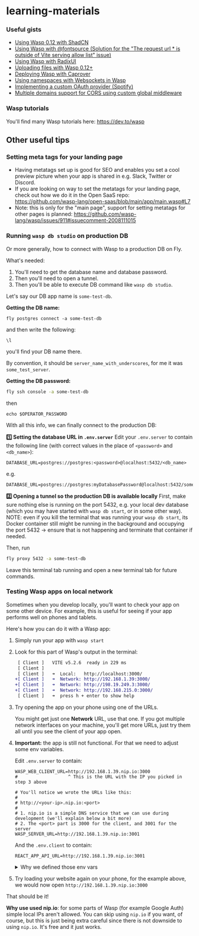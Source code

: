 # learning-materials

### Useful gists

- [Using Wasp 0.12 with ShadCN](https://gist.github.com/infomiho/b35e9366e16913949e13eaba0538f553)
- [Using Wasp with @fontsource (Solution for the "The request url * is outside of Vite serving allow list" issue)](https://gist.github.com/infomiho/9682e664948b84112074a69268f5673a)
- [Using Wasp with RadixUI](https://gist.github.com/infomiho/a18421740c205d1794c36c274bf09fc8)
- [Uploading files with Wasp 0.12+](https://gist.github.com/infomiho/ec379df4e33f3ae3410a251ba3aa81af)
- [Deploying Wasp with Caprover](https://gist.github.com/infomiho/6505d5970f5c334f704d658e9aa0bf56)
- [Using namespaces with Websockets in Wasp](https://gist.github.com/infomiho/14cf8b5b6efb07ba4f7a3e1ec76f4381)
- [Implementing a custom OAuth provider (Spotify)](https://gist.github.com/infomiho/3c63de7d53aba59d6293bcb59501a029)
- [Multiple domains support for CORS using custom global middleware](https://gist.github.com/infomiho/5ca98e5e2161df4ea78f76fc858d3ca2)

### Wasp tutorials

You'll find many Wasp tutorials here: https://dev.to/wasp

## Other useful tips

### Setting meta tags for your landing page
- Having metatags set up is good for SEO and enables you set a cool preview picture when your app is shared in e.g. Slack, Twitter or Discord.
- If you are looking on way to set the metatags for your landing page, check out how we do it in the Open SaaS repo: https://github.com/wasp-lang/open-saas/blob/main/app/main.wasp#L7
- Note: this is only for the "main page", support for setting metatags for other pages is planned: https://github.com/wasp-lang/wasp/issues/911#issuecomment-2008111015

### Running `wasp db studio` on production DB

Or more generally, how to connect with Wasp to a production DB on Fly.

What's needed:
1. You'll need to get the database name and database password.
2. Then you'll need to open a tunnel.
3. Then you'll be able to execute DB command like `wasp db studio`.

Let's say our DB app name is `some-test-db`.

**Getting the DB name:**
```
fly postgres connect -a some-test-db
```
and then write the following:
```
\l
```
you'll find your DB name there.

By convention, it should be  `server_name_with_underscores`, for me it was `some_test_server`.

**Getting the DB password:**
```bash
fly ssh console -a some-test-db
```
then 
```
echo $OPERATOR_PASSWORD
```

With all this info, we can finally connect to the production DB:

**:one: Setting the database URL in `.env.server`**
Edit your `.env.server` to contain the following line (with correct values in the place of `<password>` and `<db_name>`):
```
DATABASE_URL=postgres://postgres:<password>@localhost:5432/<db_name>
```
e.g.
```
DATABASE_URL=postgres://postgres:myDatabasePassword@localhost:5432/some_test_server
```
**:two: Opening a tunnel so the production DB is available locally**
First, make sure nothing else is running on the port 5432, e.g. your local dev database (which you may have started with `wasp db start`, or in some other way). NOTE: even if you kill the terminal that was running your `wasp db start`, its Docker container still might be running in the background and occupying the port 5432 -> ensure that is not happening and terminate that container if needed.

Then, run
```bash
fly proxy 5432 -a some-test-db
```
Leave this terminal tab running and open a new terminal tab for future commands.

### Testing Wasp apps on local network

Sometimes when you develop locally, you'll want to check your app on some other device. For example, this is useful for seeing if your app performs well on phones and tablets.

Here's how you can do it with a Wasp app:
1. Simply run your app with `wasp start`
2. Look for this part of Wasp's output in the terminal:
    ```diff
     [ Client ]   VITE v5.2.6  ready in 229 ms
     [ Client ]
     [ Client ]   ➜  Local:   http://localhost:3000/
    +[ Client ]   ➜  Network: http://192.168.1.39:3000/
    +[ Client ]   ➜  Network: http://198.19.249.3:3000/
    +[ Client ]   ➜  Network: http://192.168.215.0:3000/
     [ Client ]   ➜  press h + enter to show help
    ```
3. Try opening the app on your phone using one of the URLs.

    You might get just one **Network** URL, use that one. 
    If you got multiple network interfaces on your machine, you'll get more URLs, just try them all until you see the client of your app open.

6. **Important:** the app is still not functional. For that we need to adjust some env variables.
   
    Edit `.env.server` to contain:
   ```env
   WASP_WEB_CLIENT_URL=http://192.168.1.39.nip.io:3000
   #                   ^ This is the URL with the IP you picked in step 3 above
   
   # You'll notice we wrote the URLs like this:
   #
   # http://<your-ip>.nip.io:<port>
   #
   # 1. nip.io is a simple DNS service that we can use during development (we'll explain below a bit more)
   # 2. The <port> part is 3000 for the client, and 3001 for the server
   WASP_SERVER_URL=http://192.168.1.39.nip.io:3001
   ```
   And the `.env.client` to contain:
   ```env
   REACT_APP_API_URL=http://192.168.1.39.nip.io:3001
   ```

    <details>
      <summary>Why we defined those env vars</summary>
  
      - We defined `WASP_WEB_CLIENT_URL` to make sure CORS works.
      - We defined `WASP_SERVER_URL` to make sure OAuth redirects work. You'll need to adjust your redirect URLs for each of the OAuth providers as well.
      - We defined `REACT_APP_API_URL` so our client where to find our server on the local network, otherwise it won't work.
    </details>
     
7. Try loading your website again on your phone, for the example above, we would now open `http://192.168.1.39.nip.io:3000`

That should be it!

**Why use used nip.io**: for some parts of Wasp (for example Google Auth) simple local IPs aren't allowed. You can skip using `nip.io` if you want, of course, but this is just being extra careful since there is not downside to using `nip.io`. It's free and it just works.

